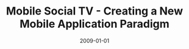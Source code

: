 ---
abstract: ''
authors:
- Raimund Schatz
date: '2009-01-01'
featured: false
links:
- name: Publik
  url: https://publik.tuwien.ac.at/showentry.php?ID=180610&lang=1
publication_types:
- '7'
publishDate: '2009-01-01'
title: Mobile Social TV - Creating a New Mobile Application Paradigm
url_pdf: ''
---